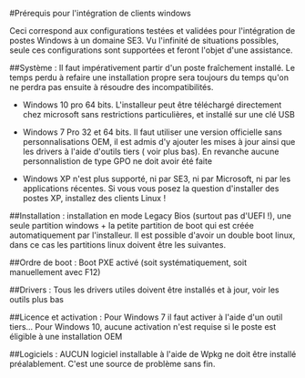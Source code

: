 #Prérequis pour l'intégration de clients windows

Ceci correspond aux configurations testées et validées pour l'intégration de postes Windows à un domaine SE3. Vu l'infinité de situations possibles, seule ces configurations sont supportées et feront l'objet d'une assistance.

##Système : 
Il faut impérativement partir d'un poste fraîchement installé. Le temps perdu à refaire une installation propre sera toujours du temps qu'on ne perdra pas ensuite à résoudre des incompatibilités. 

* Windows 10 pro 64 bits. L'installeur peut être téléchargé directement chez microsoft sans restrictions particulières, et installé sur une clé USB

* Windows 7 Pro 32 et 64 bits. Il faut utiliser une version officielle sans personnalisations OEM, il est admis d'y ajouter les mises à jour ainsi que les drivers à l'aide d'outils tiers ( voir plus bas). En revanche aucune personnalistion de type GPO ne doit avoir été faite


* Windows XP n'est plus supporté, ni par SE3, ni par Microsoft, ni par les applications récentes. Si vous vous posez la question d'installer des postes XP, installez des clients Linux ! 

##Installation :
installation en mode Legacy Bios (surtout pas d'UEFI !), une seule partition windows + la petite partition de boot qui est créée automatiquement par l'installeur. Il est possible d'avoir un double boot linux, dans ce cas les partitions linux doivent être les suivantes.

##Ordre de boot :
Boot PXE activé (soit systématiquement, soit manuellement avec F12)

##Drivers : 
Tous les drivers utiles doivent être installés et à jour, voir les outils plus bas

##Licence et activation : 
Pour Windows 7 il faut activer à l'aide d'un outil tiers... Pour Windows 10, aucune activation n'est requise si le poste est éligible à une installation OEM

##Logiciels :
AUCUN logiciel installable à l'aide de Wpkg ne doit être installé préalablement. C'est une source de problème sans fin.
